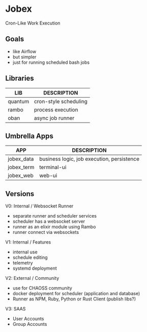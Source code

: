 # Jobex

Cron-Like Work Execution

## Goals

- like Airflow
- but simpler
- just for running scheduled bash jobs

## Libraries

| LIB       | DESCRIPTION           |
|-----------|-----------------------|
| quantum   | cron-style scheduling |
| rambo     | process execution     |
| oban      | async job runner      |

## Umbrella Apps

| APP        | DESCRIPTION                                |
|------------|--------------------------------------------|
| jobex_data | business logic, job execution, persistence |
| jobex_term | terminal-ui                                |
| jobex_web  | web-ui                                     |

## Versions

V0: Internal / Websocket Runner
- separate runner and scheduler services
- scheduler has a websocket server
- runner as an elixir module using Rambo
- runner connect via websockets

V1: Internal / Features
- internal use
- schedule editing
- telemetry
- systemd deployment

V2: External / Community
- use for CHAOSS community
- docker deployment for scheduler (application and database)
- Runner as NPM, Ruby, Python or Rust Client (publish libs?)

V3: SAAS
- User Accounts
- Group Accounts
